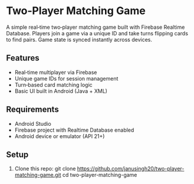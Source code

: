 # Two‑Player Matching Game

A simple real‑time two‑player matching game built with Firebase Realtime Database. Players join a game via a unique ID and take turns flipping cards to find pairs. Game state is synced instantly across devices.

## Features
- Real‑time multiplayer via Firebase
- Unique game IDs for session management
- Turn‑based card matching logic
- Basic UI built in Android (Java + XML)

## Requirements
- Android Studio
- Firebase project with Realtime Database enabled
- Android device or emulator (API 21+)

## Setup
1. Clone this repo:
   git clone https://github.com/janusingh20/two-player-matching-game.git
   cd two-player-matching-game
